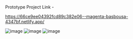 Prototype Project Link -

https://66ce9ee04392fcd89c382e06--magenta-basbousa-4347bf.netlify.app/



![image](https://github.com/user-attachments/assets/13ff0dcb-9669-4e28-82de-c2456c120925)
![image](https://github.com/user-attachments/assets/3d045a5c-5acb-4ace-bda3-de2b3852e332)
![image](https://github.com/user-attachments/assets/9af01160-30a4-44ea-87fb-3f4c87e755f5)
